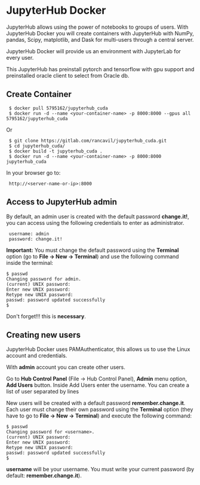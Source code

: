 # JupyterHub Docker

JupyterHub allows using the power of notebooks to groups of users. With JupyterHub Docker you will create containers with JupyterHub with NumPy, pandas, Scipy, matplotlib, and Dask for multi-users through a central server.

JupyterHub Docker will provide us an environment with JupyterLab for every user.

This JupyterHub has preinstall pytorch and tensorflow with gpu support and preinstalled oracle client to select from Oracle db.

## Create Container

     $ docker pull 5795162/jupyterhub_cuda
     $ docker run -d --name <your-container-name> -p 8000:8000 --gpus all 5795162/jupyterhub_cuda

Or

     $ git clone https://gitlab.com/rancavil/jupyterhub_cuda.git
     $ cd jupyterhub_cuda/
     $ docker build -t jupyterhub_cuda .
     $ docker run -d --name <your-container-name> -p 8000:8000 jupyterhub_cuda

In your browser go to:

     http://<server-name-or-ip>:8000

## Access to JupyterHub admin

By default, an admin user is created with the default password **change.it!**, you can access using the following credentials to enter as administrator.

     username: admin
     password: change.it!

**Important:** You must change the default password using the **Terminal** option (go to **File -> New -> Terminal**) and use the following command inside the terminal:

    $ passwd
    Changing password for admin.
    (current) UNIX password:
    Enter new UNIX password:
    Retype new UNIX password:
    passwd: password updated successfully
    $

Don't forget!!! this is **necessary**.

## Creating new users

JupyterHub Docker uses PAMAuthenticator, this allows us to use the Linux account and credentials.

With **admin** account you can create other users.

Go to **Hub Control Panel** (File -> Hub Control Panel), **Admin** menu option, **Add Users** button. Inside Add Users enter the username. You can create a list of user separated by lines

New users will be created with a default password **remember.change.it**. Each user must change their own password using the **Terminal** option (they have to go to **File -> New -> Terminal**) and execute the following command:

    $ passwd
    Changing password for <username>.
    (current) UNIX password:
    Enter new UNIX password:
    Retype new UNIX password:
    passwd: password updated successfully
    $


**username** will be your username. You must write your current password (by default: **remember.change.it**).

